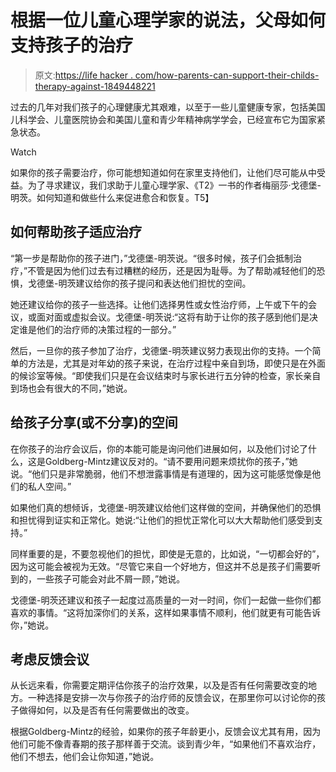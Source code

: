 # 根据一位儿童心理学家的说法，父母如何支持孩子的治疗

> 原文:[https://life hacker . com/how-parents-can-support-their-childs-therapy-against-1849448221](https://lifehacker.com/how-parents-can-support-their-childs-therapy-according-1849448221)

过去的几年对我们孩子的心理健康尤其艰难，以至于一些儿童健康专家，包括美国儿科学会、儿童医院协会和美国儿童和青少年精神病学学会，已经宣布它为国家紧急状态。

Watch

如果你的孩子需要治疗，你可能想知道如何在家里支持他们，让他们尽可能从中受益。为了寻求建议，我们求助于儿童心理学家、《T2》一书的作者梅丽莎·戈德堡-明茨。如何知道和做些什么来促进愈合和恢复。T5】

## **如何帮助孩子适应治疗**

“第一步是帮助你的孩子进门，”戈德堡-明茨说。“很多时候，孩子们会抵制治疗，”不管是因为他们过去有过糟糕的经历，还是因为耻辱。为了帮助减轻他们的恐惧，戈德堡-明茨建议给你的孩子提问和表达他们担忧的空间。

她还建议给你的孩子一些选择。让他们选择男性或女性治疗师，上午或下午的会议，或面对面或虚拟会议。戈德堡-明茨说:“这将有助于让你的孩子感到他们是决定谁是他们的治疗师的决策过程的一部分。”

然后，一旦你的孩子参加了治疗，戈德堡-明茨建议努力表现出你的支持。一个简单的方法是，尤其是对年幼的孩子来说，在治疗过程中亲自到场，即使只是在外面的候诊室等候。“即使我们只是在会议结束时与家长进行五分钟的检查，家长亲自到场也会有很大的不同，”她说。

## **给孩子分享(或不分享)的空间**

在你孩子的治疗会议后，你的本能可能是询问他们进展如何，以及他们讨论了什么，这是Goldberg-Mintz建议反对的。“请不要用问题来烦扰你的孩子，”她说。“他们只是非常脆弱，他们不想泄露事情是有道理的，因为这可能感觉像是他们的私人空间。”

如果他们真的想倾诉，戈德堡-明茨建议给他们这样做的空间，并确保他们的恐惧和担忧得到证实和正常化。她说:“让他们的担忧正常化可以大大帮助他们感受到支持。”

同样重要的是，不要忽视他们的担忧，即使是无意的，比如说，“一切都会好的”，因为这可能会被视为无效。“尽管它来自一个好地方，但这并不总是孩子们需要听到的，一些孩子可能会对此不屑一顾，”她说。

戈德堡-明茨还建议和孩子一起度过高质量的一对一时间，你们一起做一些你们都喜欢的事情。“这将加深你们的关系，这样如果事情不顺利，他们就更有可能告诉你，”她说。

## **考虑反馈会议**

从长远来看，你需要定期评估你孩子的治疗效果，以及是否有任何需要改变的地方。一种选择是安排一次与你孩子的治疗师的反馈会议，在那里你可以讨论你的孩子做得如何，以及是否有任何需要做出的改变。

根据Goldberg-Mintz的经验，如果你的孩子年龄更小，反馈会议尤其有用，因为他们可能不像青春期的孩子那样善于交流。谈到青少年，“如果他们不喜欢治疗，他们不想去，他们会让你知道，”她说。
